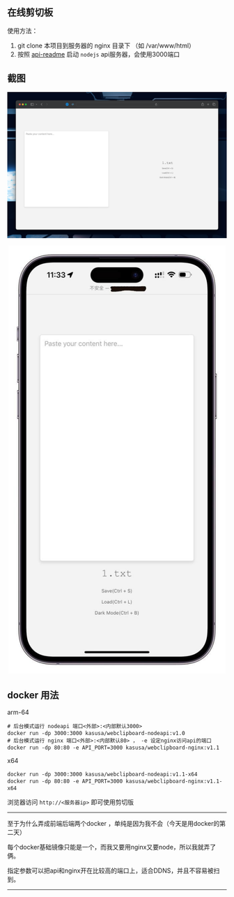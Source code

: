 ## 在线剪切板
使用方法：
1. git clone 本项目到服务器的 nginx 目录下 （如 /var/www/html）
2. 按照 [api-readme](/my-api/readme.md) 启动 `nodejs` api服务器，会使用3000端口

## 截图
![1](images/image.png)
<div align="center">
	<img src="images/image2.jpg" alt="Editor" width="500">
</div>

## docker 用法

arm-64
```shell
# 后台模式运行 nodeapi 端口<外部>:<内部默认3000>
docker run -dp 3000:3000 kasusa/webclipboard-nodeapi:v1.0
# 后台模式运行 nginx 端口<外部>:<内部默认80> ， -e 设定nginx访问api的端口
docker run -dp 80:80 -e API_PORT=3000 kasusa/webclipboard-nginx:v1.1
```

x64
```shell
docker run -dp 3000:3000 kasusa/webclipboard-nodeapi:v1.1-x64
docker run -dp 80:80 -e API_PORT=3000 kasusa/webclipboard-nginx:v1.1-x64
```

浏览器访问 `http://<服务器ip>` 即可使用剪切版

---

至于为什么弄成前端后端两个docker ，单纯是因为我不会（今天是用docker的第二天）

每个docker基础镜像只能是一个，而我又要用nginx又要node，所以我就弄了俩。

指定参数可以把api和nginx开在比较高的端口上，适合DDNS，并且不容易被扫到。

---